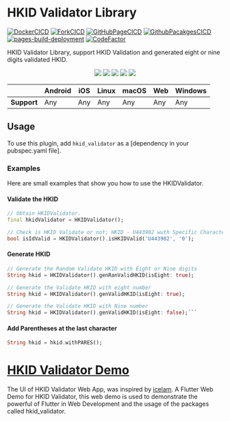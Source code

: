 # HKID Validator Library
[![DockerCICD](https://github.com/hkk97/hkid_validator/actions/workflows/docker-cicd.yml/badge.svg)](https://github.com/hkk97/hkid_validator/actions/workflows/docker-cicd.yml)
[![ForkCICD](https://github.com/hkk97/hkid_validator/actions/workflows/fork-cicd.yml/badge.svg)](https://github.com/hkk97/hkid_validator/actions/workflows/fork-cicd.yml)
[![GitHubPageCICD](https://github.com/hkk97/hkid_validator/actions/workflows/github-page-cicd.yml/badge.svg)](https://github.com/hkk97/hkid_validator/actions/workflows/github-page-cicd.yml)
[![GithubPacakgesCICD](https://github.com/hkk97/hkid_validator/actions/workflows/github-packages-cicd.yml/badge.svg)](https://github.com/hkk97/hkid_validator/actions/workflows/github-packages-cicd.yml)
[![pages-build-deployment](https://github.com/hkk97/hkid_validator/actions/workflows/pages/pages-build-deployment/badge.svg)](https://github.com/hkk97/hkid_validator/actions/workflows/pages/pages-build-deployment)
[![CodeFactor](https://www.codefactor.io/repository/github/hkk97/hkid_validator/badge)](https://www.codefactor.io/repository/github/hkk97/hkid_validator)

HKID Validator Library, support HKID Validation and generated eight or nine digits validated HKID.

<p align="center">
     <a href="https://github.com/flutter/flutter/tree/3.3" alt="Flutter">
        <img src="https://img.shields.io/badge/Flutter-v3.3.0 (stable)-4BC51D.svg?style=flat" /></a>
     <a alt="Dart">
        <img src="https://img.shields.io/badge/Dart-v2.18.0 (stable)-4BC51D.svg?style=flat" /></a>
     <a alt="DevTools">
        <img src="https://img.shields.io/badge/DevTools-v2.15.0 (stable)-4BC51D.svg?style=flat" /></a>
     <a alt="VS Code">
        <img src="https://img.shields.io/badge/VS Code-v1.67.2-4BC51D.svg?style=flat" /></a>
     <a alt="VS Code">
        <img src="https://img.shields.io/badge/Docker-v20.10.12-4BC51D.svg?style=flat" /></a>
</p>

|             | Android | iOS  | Linux | macOS  | Web | Windows     |
|-------------|---------|------|-------|--------|-----|-------------|
| **Support** | Any | Any | Any   | Any | Any | Any         |

## Usage
To use this plugin, add `hkid_validator` as a [dependency in your pubspec.yaml file].

### Examples
Here are small examples that show you how to use the HKIDValidator.

#### Validate the HKID 
```dart
// Obtain HKIDValidator.
final hkidValidator = HKIDValidator();

// Check is HKID Validate or not; HKID - U443902 wuth Specific Character 0
bool isIdValid = HKIDValidator().isHKIDValid('U443902', '0');
```

####  Generate HKID 
```dart
// Generate the Random Validate HKID with Eight or Nine digits
String hkid = HKIDValidator().genRanValidHKID(isEight: true);

// Generate the Validate HKID with eight number
String hkid = HKIDValidator().genValidHKID(isEight: true);

// Generate the Validate HKID with Nine number
String hkid = HKIDValidator().genValidHKID(isEight: false);```
```

####  Add Parentheses at the last character
```dart
String hkid = hkid.withPARES();
```

# [HKID Validator Demo](https://github.com/hkk97/hkid_validator/tree/master/example/)
The UI of HKID Validator Web App, was inspired by [icelam](https://github.com/icelam/hkid-generator).
A Flutter Web Demo for HKID Validator, this web demo is used to demonstrate the powerful of Flutter in Web Development and the usage of the packages called hkid_validator.
